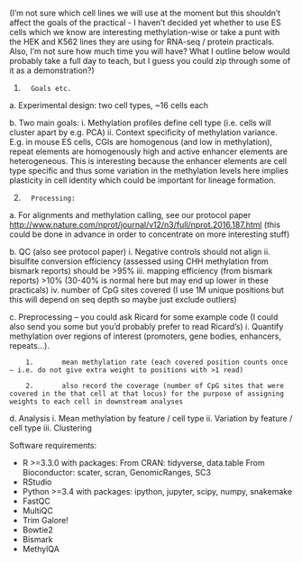 (I’m not sure which cell lines we will use at the moment but this shouldn’t affect the goals of the practical - I haven’t decided yet whether to use ES cells which we know are interesting methylation-wise or take a punt with the HEK and K562 lines they are using for RNA-seq / protein practicals. Also, I’m not sure how much time you will have? What I outline below would probably take a full day to teach, but I guess you could zip through some of it as a demonstration?)



1.       Goals etc.

a.       Experimental design: two cell types, ~16 cells each

b.       Two main goals:
   i.      Methylation profiles define cell type (i.e. cells will cluster apart by e.g. PCA)                                                             ii.      Context specificity of methylation variance. E.g. in mouse ES cells, CGIs are homogenous (and low in methylation), repeat elements are homogenously high and active enhancer elements are heterogeneous. This is interesting because the enhancer elements are cell type specific and thus some variation in the methylation levels here implies plasticity in cell identity which could be important for lineage formation.

2.       Processing:

a.       For alignments and methylation calling, see our protocol paper http://www.nature.com/nprot/journal/v12/n3/full/nprot.2016.187.html (this could be done in advance in order to concentrate on more interesting stuff)

b.       QC (also see protocol paper)
    i.      Negative controls should not align
    ii.      bisulfite conversion efficiency (assessed using CHH methylation from bismark reports) should be >95%
    iii.      mapping efficiency (from bismark reports)  >10% (30-40% is normal here but may end up lower  in these practicals)
    iv.      number of CpG sites covered (I use 1M unique positions but this will depend on seq depth so maybe just exclude outliers)

c.       Preprocessing – you could ask Ricard for some example code (I could also send you some but you’d probably prefer to read Ricard’s)
    i.      Quantify methylation over regions of interest (promoters, gene bodies, enhancers, repeats...).

        1.       mean methylation rate (each covered position counts once – i.e. do not give extra weight to positions with >1 read)

        2.       also record the coverage (number of CpG sites that were covered in the that cell at that locus) for the purpose of assigning weights to each cell in downstream analyses

d.       Analysis
    i.      Mean methylation by feature / cell type
    ii.      Variation by feature / cell type
    iii.      Clustering

Software requirements:
* R >=3.3.0 with packages:
    From CRAN: tidyverse, data.table
    From Bioconductor: scater, scran, GenomicRanges, SC3
* RStudio
* Python >=3.4 with packages: ipython, jupyter, scipy, numpy, snakemake
* FastQC
* MultiQC
* Trim Galore!
* Bowtie2
* Bismark
* MethylQA
